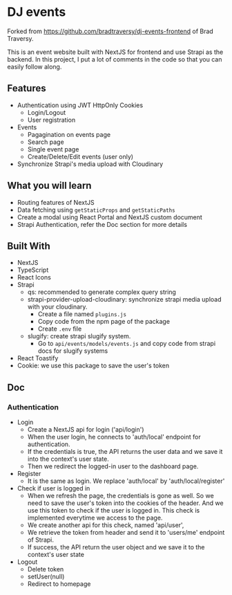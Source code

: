 # DJ events

Forked from <https://github.com/bradtraversy/dj-events-frontend> of Brad Traversy.

This is an event website built with NextJS for frontend and use Strapi as the backend. In this project, I put a lot of comments in the code so that you can easily follow along.

## Features

- Authentication using JWT HttpOnly Cookies
  - Login/Logout
  - User registration
- Events
  - Pagagination on events page
  - Search page
  - Single event page
  - Create/Delete/Edit events (user only)
- Synchronize Strapi's media upload with Cloudinary

## What you will learn

- Routing features of NextJS
- Data fetching using `getStaticProps` and `getStaticPaths`
- Create a modal using React Portal and NextJS custom document
- Strapi Authentication, refer the Doc section for more details

## Built With

- NextJS
- TypeScript
- React Icons
- Strapi
  - qs: recommended to generate complex query string
  - strapi-provider-upload-cloudinary: synchronize strapi media upload with your cloudinary.
    - Create a file named `plugins.js`
    - Copy code from the npm page of the package
    - Create `.env` file
  - slugify: create strapi slugify system.
    - Go to `api/events/models/events.js` and copy code from strapi docs for slugify systems
- React Toastify
- Cookie: we use this package to save the user's token

## Doc

### Authentication

- Login
  - Create a NextJS api for login ('api/login')
  - When the user login, he connects to 'auth/local' endpoint for authentication.
  - If the credentials is true, the API returns the user data and we save it into the context's user state.
  - Then we redirect the logged-in user to the dashboard page.
- Register
  - It is the same as login. We replace 'auth/local' by 'auth/local/register'
- Check if user is logged in
  - When we refresh the page, the credentials is gone as well. So we need to save the user's token into the cookies of the header. And we use this token to check if the user is logged in. This check is implemented everytime we access to the page.
  - We create another api for this check, named 'api/user',
  - We retrieve the token from header and send it to 'users/me' endpoint of Strapi.
  - If success, the API return the user object and we save it to the context's user state
- Logout
  - Delete token
  - setUser(null)
  - Redirect to homepage

